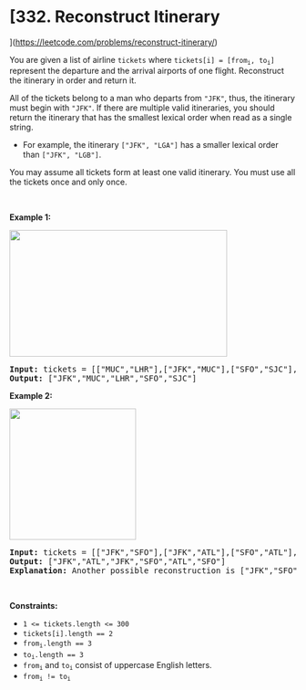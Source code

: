 
# [332. Reconstruct Itinerary
](https://leetcode.com/problems/reconstruct-itinerary/)
<div class="xFUwe"  data-track-load="description_content"><p>You are given a list of airline <code>tickets</code> where <code>tickets[i] = [from<sub>i</sub>, to<sub>i</sub>]</code> represent the departure and the arrival airports of one flight. Reconstruct the itinerary in order and return it.</p>

<p>All of the tickets belong to a man who departs from <code>"JFK"</code>, thus, the itinerary must begin with <code>"JFK"</code>. If there are multiple valid itineraries, you should return the itinerary that has the smallest lexical order when read as a single string.</p>

<ul>
	<li>For example, the itinerary <code>["JFK", "LGA"]</code> has a smaller lexical order than <code>["JFK", "LGB"]</code>.</li>
</ul>

<p>You may assume all tickets form at least one valid itinerary. You must use all the tickets once and only once.</p>

<p>&nbsp;</p>
<p><strong class="example">Example 1:</strong></p>
<img alt="" src="https://assets.leetcode.com/uploads/2021/03/14/itinerary1-graph.jpg" style="width: 382px; height: 222px;">
<pre><strong>Input:</strong> tickets = [["MUC","LHR"],["JFK","MUC"],["SFO","SJC"],["LHR","SFO"]]
<strong>Output:</strong> ["JFK","MUC","LHR","SFO","SJC"]
</pre>

<p><strong class="example">Example 2:</strong></p>
<img alt="" src="https://assets.leetcode.com/uploads/2021/03/14/itinerary2-graph.jpg" style="width: 222px; height: 230px;">
<pre><strong>Input:</strong> tickets = [["JFK","SFO"],["JFK","ATL"],["SFO","ATL"],["ATL","JFK"],["ATL","SFO"]]
<strong>Output:</strong> ["JFK","ATL","JFK","SFO","ATL","SFO"]
<strong>Explanation:</strong> Another possible reconstruction is ["JFK","SFO","ATL","JFK","ATL","SFO"] but it is larger in lexical order.
</pre>

<p>&nbsp;</p>
<p><strong>Constraints:</strong></p>

<ul>
	<li><code>1 &lt;= tickets.length &lt;= 300</code></li>
	<li><code>tickets[i].length == 2</code></li>
	<li><code>from<sub>i</sub>.length == 3</code></li>
	<li><code>to<sub>i</sub>.length == 3</code></li>
	<li><code>from<sub>i</sub></code> and <code>to<sub>i</sub></code> consist of uppercase English letters.</li>
	<li><code>from<sub>i</sub> != to<sub>i</sub></code></li>
</ul>
</div>